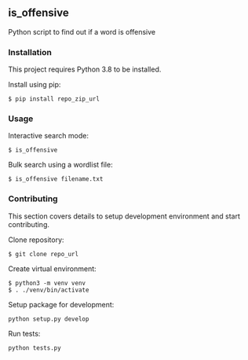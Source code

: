## is_offensive
Python script to find out if a word is offensive

### Installation

This project requires Python 3.8 to be installed.

Install using pip:

```
$ pip install repo_zip_url
```

### Usage

Interactive search mode:

```
$ is_offensive
```

Bulk search using a wordlist file:

```
$ is_offensive filename.txt
```

### Contributing

This section covers details to setup development environment and start contributing.

Clone repository:
```
$ git clone repo_url
```

Create virtual environment:
```
$ python3 -m venv venv
$ . ./venv/bin/activate
```

Setup package for development:
```
python setup.py develop
```

Run tests:
```
python tests.py
```
